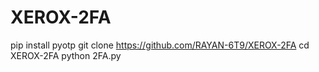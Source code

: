 # XEROX-2FA

pip install pyotp
git clone https://github.com/RAYAN-6T9/XEROX-2FA
cd XEROX-2FA
python 2FA.py
